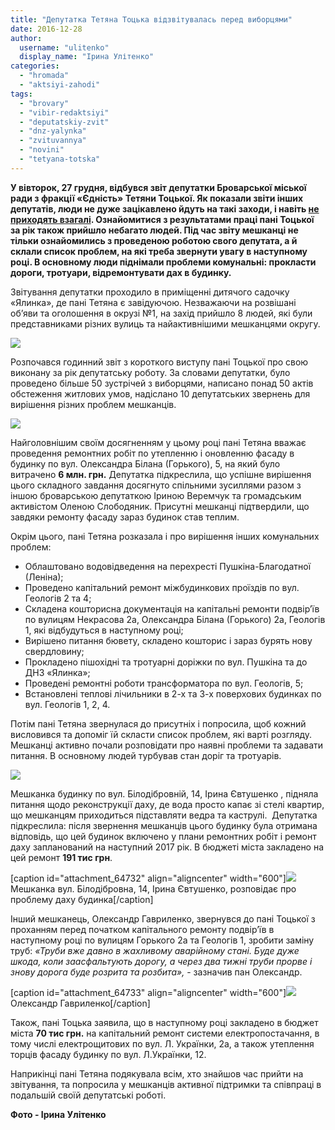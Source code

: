 ```yaml
---
title: "Депутатка Тетяна Тоцька відзвітувалась перед виборцями"
date: 2016-12-28
author: 
  username: "ulitenko"
  display_name: "Ірина Улітенко"
categories: 
  - "hromada"
  - "aktsiyi-zahodi"
tags: 
  - "brovary"
  - "vibir-redaktsiyi"
  - "deputatskiy-zvit"
  - "dnz-yalynka"
  - "zvituvannya"
  - "novini"
  - "tetyana-totska"
---
```


**У вівторок, 27 грудня, відбувся звіт депутатки Броварської міської ради з фракції «Єдність» Тетяни Тоцької. Як показали звіти інших депутатів, люди не дуже зацікавлено йдуть на такі заходи, і навіть [не приходять взагалі](https://mpz.brovary.org/na-zvituvannya-deputativ-semenova-ta-senko-meshkantsi-ne-pryjshly/). Ознайомитися з результатами праці пані Тоцької за рік також прийшло небагато людей. Під час звіту мешканці не тільки ознайомились з проведеною роботою свого депутата, а й склали список проблем, на які треба звернути увагу в наступному році. В основному люди піднімали проблеми комунальні: прокласти дороги, тротуари, відремонтувати дах в будинку.**

Звітування депутатки проходило в приміщенні дитячого садочку «Ялинка», де пані Тетяна є завідуючою. Незважаючи на розвішані об’яви та оголошення в окрузі №1, на захід прийшло 8 людей, які були представниками різних вулиць та найактивнішими мешканцями округу.

[![](https://mpz.brovary.org/wp-content/uploads/2016/12/Totska-YAlynka-zvit-zvituvannya_00007.jpg)](https://mpz.brovary.org/wp-content/uploads/2016/12/Totska-YAlynka-zvit-zvituvannya_00007.jpg)

Розпочався годинний звіт з короткого виступу пані Тоцької про свою виконану за рік депутатську роботу. За словами депутатки, було проведено більше 50 зустрічей з виборцями, написано понад 50 актів обстеження житлових умов, надіслано 10 депутатських звернень для вирішення різних проблем мешканців.

[![](https://mpz.brovary.org/wp-content/uploads/2016/12/Totska-YAlynka-zvit-zvituvannya_00003.jpg)](https://mpz.brovary.org/wp-content/uploads/2016/12/Totska-YAlynka-zvit-zvituvannya_00003.jpg)

Найголовнішим своїм досягненням у цьому році пані Тетяна вважає проведення ремонтних робіт по утепленню і оновленню фасаду в будинку по вул. Олександра Білана (Горького), 5, на який було витрачено **6 млн. грн.** Депутатка підкреслила, що успішне вирішення цього складного завдання досягнуто спільними зусиллями разом з іншою броварською депутаткою Іриною Веремчук та громадським активістом Оленою Слободяник. Присутні мешканці підтвердили, що завдяки ремонту фасаду зараз будинок став теплим.

Окрім цього, пані Тетяна розказала і про вирішення інших комунальних проблем:

- Облаштовано водовідведення на перехресті Пушкіна-Благодатної (Леніна);
- Проведено капітальний ремонт міжбудинкових проїздів по вул. Геологів 2 та 4;
- Складена кошторисна документація на капітальні ремонти подвір’їв по вулицям Некрасова 2а, Олександра Білана (Горького) 2а, Геологів 1, які відбудуться в наступному році;
- Вирішено питання бювету, складено кошторис і зараз бурять нову свердловину;
- Прокладено пішохідні та тротуарні доріжки по вул. Пушкіна та до ДНЗ «Ялинка»;
- Проведені ремонтні роботи трансформатора по вул. Геологів, 5;
- Встановлені теплові лічильники в 2-х та 3-х поверхових будинках по вул. Геологів 1, 2, 4.

Потім пані Тетяна звернулася до присутніх і попросила, щоб кожний висловився та допоміг їй скласти список проблем, які варті розгляду. Мешканці активно почали розповідати про наявні проблеми та задавати питання. В основному людей турбував стан доріг та тротуарів.

[![](https://mpz.brovary.org/wp-content/uploads/2016/12/Totska-YAlynka-zvit-zvituvannya_00008.jpg)](https://mpz.brovary.org/wp-content/uploads/2016/12/Totska-YAlynka-zvit-zvituvannya_00008.jpg)

Мешканка будинку по вул. Білодібровній, 14, Ірина Євтушенко , підняла питання щодо реконструкції даху, де вода просто капає зі стелі квартир, що мешканцям приходиться підставляти ведра та каструлі.  Депутатка підкреслила: після звернення мешканців цього будинку була отримана відповідь, що цей будинок включено у плани ремонтних робіт і ремонт даху запланований на наступний 2017 рік. В бюджеті міста закладено на цей ремонт **191 тис грн**.

\[caption id="attachment\_64732" align="aligncenter" width="600"\][![](https://mpz.brovary.org/wp-content/uploads/2016/12/Totska-YAlynka-zvit-zvituvannya_00009.jpg)](https://mpz.brovary.org/wp-content/uploads/2016/12/Totska-YAlynka-zvit-zvituvannya_00009.jpg) Мешканка вул. Білодібровна, 14, Ірина Євтушенко, розповідає про проблему даху будинка\[/caption\]

Інший мешканець, Олександр Гавриленко, звернувся до пані Тоцької з проханням перед початком капітального ремонту подвір’їв в наступному році по вулицям Горького 2а та Геологів 1, зробити заміну труб: _«Труби вже давно в жахливому аварійному стані. Буде дуже шкода, коли заасфальтують дорогу, а через два тижні труби прорве і знову дорога буде розрита та розбита»,_ - зазначив пан Олександр.

\[caption id="attachment\_64733" align="aligncenter" width="600"\][![](https://mpz.brovary.org/wp-content/uploads/2016/12/Totska-YAlynka-zvit-zvituvannya_00010.jpg)](https://mpz.brovary.org/wp-content/uploads/2016/12/Totska-YAlynka-zvit-zvituvannya_00010.jpg) Олександр Гавриленко\[/caption\]

Також, пані Тоцька заявила, що в наступному році закладено в бюджет міста **70 тис грн.** на капітальний ремонт системи електропостачання, в тому числі електрощитових по вул. Л. Українки, 2а, а також утеплення торців фасаду будинку по вул. Л.Українки, 12.

Наприкінці пані Тетяна подякувала всім, хто знайшов час прийти на звітування, та попросила у мешканців активної підтримки та співпраці в подальшій своїй депутатські роботі.

**Фото - Ірина Улітенко**

